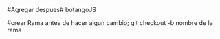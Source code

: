 #Agregar despues# botangoJS


#crear Rama antes de hacer algun cambio; git checkout -b nombre de la rama




